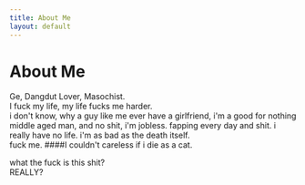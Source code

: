 ```yaml
---
title: About Me
layout: default
---
```


# About Me

Ge, Dangdut Lover, Masochist.<br>
I fuck my life, my life fucks me harder.<br>
i don't know, why a guy like me ever have a girlfriend, i'm a good for nothing middle aged man, and no shit, i'm jobless. fapping every day and shit. i really have no life. i'm as bad as the death itself.<br>
fuck me.
####I couldn't careless if i die as a cat.

what the fuck is this shit?<br>
REALLY?